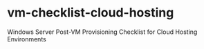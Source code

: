 # vm-checklist-cloud-hosting
Windows Server Post-VM Provisioning Checklist for Cloud Hosting Environments

